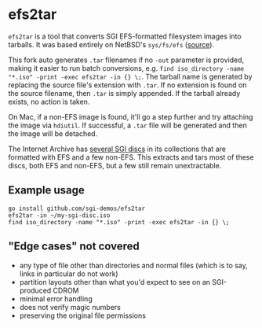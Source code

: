 # efs2tar

`efs2tar` is a tool that converts SGI EFS-formatted filesystem images into tarballs. It was based entirely on NetBSD's `sys/fs/efs` ([source](http://cvsweb.netbsd.org/bsdweb.cgi/src/sys/fs/efs/?only_with_tag=MAIN)).

This fork auto generates `.tar` filenames if no `-out` parameter is provided, making it easier to run batch conversions, e.g. `find iso_directory -name "*.iso" -print -exec efs2tar -in {} \;`.  The tarball name is generated by replacing the source file's extension with `.tar`. If no extension is found on the source filename, then `.tar` is simply appended.  If the tarball already exists, no action is taken. 

On Mac, if a non-EFS image is found, it'll go a step further and try attaching the image via `hdiutil`.  If successful, a `.tar` file will be generated and then the image will be detached.

The Internet Archive has [several SGI discs](https://archive.org/search.php?query=sgi&and%5B%5D=mediatype%3A%22software%22&page=2) in its collections that are formatted with EFS and a few non-EFS.  This extracts and tars most of these discs, both EFS and non-EFS, but a few still remain unextractable.

## Example usage

```
go install github.com/sgi-demos/efs2tar
efs2tar -in ~/my-sgi-disc.iso
find iso_directory -name "*.iso" -print -exec efs2tar -in {} \;
```

## "Edge cases" not covered
* any type of file other than directories and normal files (which is to say, links in particular do not work)
* partition layouts other than what you'd expect to see on an SGI-produced CDROM
* minimal error handling
* does not verify magic numbers
* preserving the original file permissions